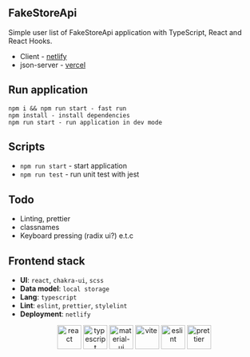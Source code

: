 ## FakeStoreApi

Simple user list of FakeStoreApi application with TypeScript, React and React Hooks.

- Client - [netlify](https://example.com)
- json-server - [vercel](https://example.com)

## Run application

```
npm i && npm run start - fast run
npm install - install dependencies
npm run start - run application in dev mode
```

## Scripts

- `npm run start` - start application
- `npm run test` - run unit test with jest

## Todo

- Linting, prettier
- classnames
- Keyboard pressing (radix ui?) e.t.c

## Frontend stack

- **UI**: `react`, `chakra-ui`, `scss`
- **Data model**: `local storage`
- **Lang**: `typescript`
- **Lint**: `eslint`, `prettier`, `stylelint`
- **Deployment**: `netlify`

<div align="center">

[<img title="react" alt="react" height=48 src="https://cdn.auth0.com/blog/react-js/react.png"/>](https://react.dev/)
[<img title="typescript" alt="typescript" height=48 src="https://raw.githubusercontent.com/remojansen/logo.ts/master/ts.png"/>](https://www.typescriptlang.org/)
[<img title="chakra-ui" alt="material-ui" height=48 src="https://avatars.githubusercontent.com/u/54212428?s=200&v=4"/>](https://v2.chakra-ui.com/)
[<img title="vite" alt="vite" height=48 src="https://avatars.githubusercontent.com/u/65625612?s=200&v=4"/>](https://vitejs.dev/)
[<img title="eslint" alt="eslint" height=48 src="https://d33wubrfki0l68.cloudfront.net/204482ca413433c80cd14fe369e2181dd97a2a40/092e2/assets/img/logo.svg"/>](https://eslint.org/)
[<img title="prettier" alt="prettier" height=48 src="https://prettier.io/icon.png"/>](https://prettier.io/)
</div>